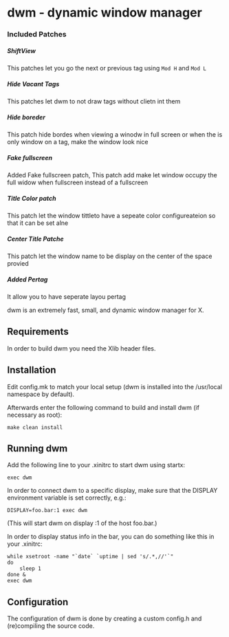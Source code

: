 
# dwm - dynamic window manager


###  Included Patches

##### ShiftView
This patches let you go the next or previous tag using `Mod H` and `Mod L`

##### Hide Vacant Tags
This patches let dwm to not draw tags without clietn int them

##### Hide boreder
This patch hide bordes when viewing a winodw in full screen or when the is only window
on a tag, make the window look nice

##### Fake fullscreen
Added Fake fullscreen patch, This patch add make let window occupy the full widow when
fullscreen instead of a fullscreen

##### Title Color patch
This patch let the window tittleto have a sepeate color configureateion
so that it can be set alne

##### Center Title Patche
This patch let the window name to be display on the
center of the space provied


##### Added Pertag
It allow you to have seperate layou pertag

dwm is an extremely fast, small, and dynamic window manager for X.


Requirements
------------
In order to build dwm you need the Xlib header files.


Installation
------------
Edit config.mk to match your local setup (dwm is installed into
the /usr/local namespace by default).

Afterwards enter the following command to build and install dwm (if
necessary as root):

    make clean install


Running dwm
-----------
Add the following line to your .xinitrc to start dwm using startx:

    exec dwm

In order to connect dwm to a specific display, make sure that
the DISPLAY environment variable is set correctly, e.g.:

    DISPLAY=foo.bar:1 exec dwm

(This will start dwm on display :1 of the host foo.bar.)

In order to display status info in the bar, you can do something
like this in your .xinitrc:

    while xsetroot -name "`date` `uptime | sed 's/.*,//'`"
    do
    	sleep 1
    done &
    exec dwm


Configuration
-------------
The configuration of dwm is done by creating a custom config.h
and (re)compiling the source code.
